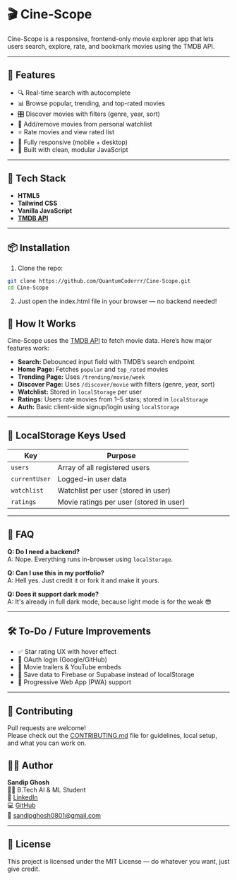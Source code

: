 # 🎬 Cine-Scope

Cine-Scope is a responsive, frontend-only movie explorer app that lets users search, explore, rate, and bookmark movies using the TMDB API.

---

## 🌟 Features

- 🔍 Real-time search with autocomplete
- 📊 Browse popular, trending, and top-rated movies
- 🎛️ Discover movies with filters (genre, year, sort)
- 🧾 Add/remove movies from personal watchlist
- ⭐ Rate movies and view rated list
- 📱 Fully responsive (mobile + desktop)
- 🧠 Built with clean, modular JavaScript

---

## 🚀 Tech Stack

- **HTML5**
- **Tailwind CSS**
- **Vanilla JavaScript**
- **[TMDB API](https://developers.themoviedb.org/3)**

---

## 📦 Installation

1. Clone the repo:

```bash
git clone https://github.com/QuantumCoderrr/Cine-Scope.git
cd Cine-Scope
```

2. Just open the index.html file in your browser — no backend needed!

## 🧠 How It Works

Cine-Scope uses the [TMDB API](https://developers.themoviedb.org/3) to fetch movie data. Here’s how major features work:

- **Search:** Debounced input field with TMDB’s search endpoint
- **Home Page:** Fetches `popular` and `top_rated` movies
- **Trending Page:** Uses `/trending/movie/week`
- **Discover Page:** Uses `/discover/movie` with filters (genre, year, sort)
- **Watchlist:** Stored in `localStorage` per user
- **Ratings:** Users rate movies from 1–5 stars; stored in `localStorage`
- **Auth:** Basic client-side signup/login using `localStorage`

---
## 🔐 LocalStorage Keys Used

| Key             | Purpose                              |
|------------------|--------------------------------------|
| `users`          | Array of all registered users        |
| `currentUser`    | Logged-in user data                  |
| `watchlist`      | Watchlist per user (stored in user)  |
| `ratings`        | Movie ratings per user (stored in user) |

---

## 🙋 FAQ

**Q: Do I need a backend?**  
A: Nope. Everything runs in-browser using `localStorage`.

**Q: Can I use this in my portfolio?**  
A: Hell yes. Just credit it or fork it and make it yours.

**Q: Does it support dark mode?**  
A: It's already in full dark mode, because light mode is for the weak 😎

---

## 🛠️ To-Do / Future Improvements

- ✅ Star rating UX with hover effect
- 🔲 OAuth login (Google/GitHub)
- 🔲 Movie trailers & YouTube embeds
- 🔲 Save data to Firebase or Supabase instead of localStorage
- 🔲 Progressive Web App (PWA) support

---

## 🤝 Contributing

Pull requests are welcome!  
Please check out the [CONTRIBUTING.md](./CONTRIBUTING.md) file for guidelines, local setup, and what you can work on.


## 🧑‍💻 Author

**Sandip Ghosh**  
👨‍🎓 B.Tech AI & ML Student  
💼 [LinkedIn](https://www.linkedin.com/in/sandip-ghosh-b782662a5/)  
💻 [GitHub](https://github.com/QuantumCoderrr)  
📧 sandipghosh0801@gmail.com

---

## 🧾 License

This project is licensed under the MIT License — do whatever you want, just give credit.


